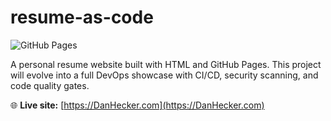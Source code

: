 # resume-as-code

![GitHub Pages](https://img.shields.io/github/deployments/HeckerDJ/resume-as-code/github-pages?label=GitHub%20Pages&logo=github)

A personal resume website built with HTML and GitHub Pages. This project will evolve into a full DevOps showcase with CI/CD, security scanning, and code quality gates.

🌐 **Live site:** [https://DanHecker.com](https://DanHecker.com)
